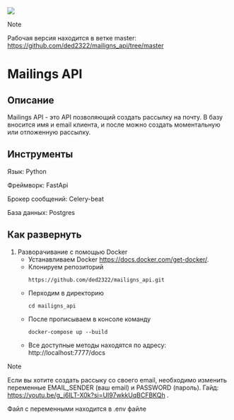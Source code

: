 <img src=https://img.shields.io/badge/python-3.9-violet>

> [!Note]
> Рабочая версия находится в ветке master: https://github.com/ded2322/mailigns_api/tree/master

# Mailings API

## Описание
Mailings API - это API позволяющий создать рассылку на почту.
В базу вносится имя и email клиента, и после можно создать моментальную или отложенную рассылку.

## Инструменты

Язык: Python

Фреймворк: FastApi

Брокер сообщений: Celery-beat

База данных: Postgres

## Как развернуть
1. Разворачивание с помощью Docker
    - Устанавливаем Docker https://docs.docker.com/get-docker/.
    - Клонируем репозиторий
        ```
        https://github.com/ded2322/mailigns_api.git
        ```
    - Перходим в директорию
      ```
      cd mailigns_api
      ```
    - После прописываем в консоле команду
      ```
      docker-compose up --build
      ```
    - Все доступные методы находятся по адресу: http://localhost:7777/docs

> [!Note]
> Если вы хотите создать рассыку со своего email, необходимо изменить переменные EMAIL_SENDER (ваш email) и PASSWORD (пароль). Гайд: https://youtu.be/g_j6ILT-X0k?si=UI97wkkUqBCFBKQh .
> 
> Файл с переменными находится в .env файле

